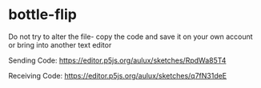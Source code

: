 # bottle-flip

Do not try to alter the file- copy the code and save it on your own account or bring into another text editor

Sending Code:
https://editor.p5js.org/aulux/sketches/RpdWa85T4

Receiving Code:
https://editor.p5js.org/aulux/sketches/q7fN31deE
